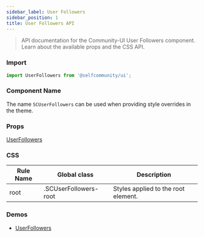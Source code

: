 ```yaml
---
sidebar_label: User Followers
sidebar_position: 1
title: User Followers API
---
```

> API documentation for the Community-UI User Followers component. Learn about the available props and the CSS API.

### Import 

```jsx
import UserFollowers from '@selfcommunity/ui';
```

### Component Name

The name `SCUserFollowers` can be used when providing style overrides in the theme.


### Props

[UserFollowers](../Interfaces/userfollowersprops)


### CSS

|Rule Name|Global class|Description|
|---|---|---|
|root|.SCUserFollowers-root|Styles applied to the root element.|

### Demos

- [UserFollowers](../Components/userfollowers)